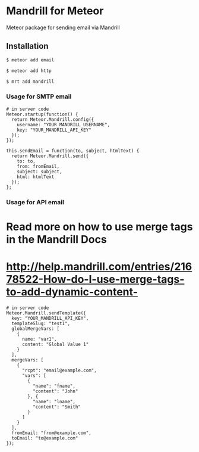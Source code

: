 Mandrill for Meteor
===============

Meteor package for sending email via Mandrill

##  Installation

``` sh
$ meteor add email

$ meteor add http

$ mrt add mandrill
```

### Usage for SMTP email
    # in server code
    Meteor.startup(function() {
      return Meteor.Mandrill.config({
        username: "YOUR_MANDRILL_USERNAME",
        key: "YOUR_MANDRILL_API_KEY"
      });
    });

    this.sendEmail = function(to, subject, htmlText) {
      return Meteor.Mandrill.send({
        to: to,
        from: fromEmail,
        subject: subject,
        html: htmlText
      });
    };

### Usage for API email
# Read more on how to use merge tags in the Mandrill Docs
# http://help.mandrill.com/entries/21678522-How-do-I-use-merge-tags-to-add-dynamic-content-
    # in server code
    Meteor.Mandrill.sendTemplate({
      key: "YOUR_MANDRILL_API_KEY",
      templateSlug: "test1",
      globalMergeVars: [
        {
          name: "var1",
          content: "Global Value 1"
        }
      ],
      mergeVars: [
        {
          "rcpt": "email@example.com",
          "vars": [
            {
              "name": "fname",
              "content": "John"
            }, {
              "name": "lname",
              "content": "Smith"
            }
          ]
        }
      ],
      fromEmail: "from@example.com",
      toEmail: "to@example.com"
    });
